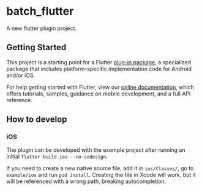 # batch_flutter

A new flutter plugin project.

## Getting Started

This project is a starting point for a Flutter
[plug-in package](https://flutter.dev/developing-packages/),
a specialized package that includes platform-specific implementation code for
Android and/or iOS.

For help getting started with Flutter, view our
[online documentation](https://flutter.dev/docs), which offers tutorials,
samples, guidance on mobile development, and a full API reference.

## How to develop

### iOS

The plugin can be developed with the example project after running an initial `flutter build ios --no-codesign`.

If you need to create a new native source file, add it in `ios/Classes/`, go to `example/ios` and run `pod install`. Creating the file in Xcode will work, but it will be referenced with a wrong path, breaking autocompletion.
